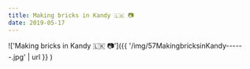```yaml
---
title: Making bricks in Kandy 🇱🇰 📷
date: 2019-05-17
---
```


!['Making bricks in Kandy 🇱🇰 📷']({{ '/img/57MakingbricksinKandy------.jpg' | url }} )
<br>
